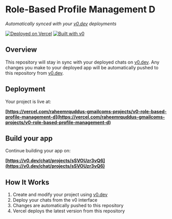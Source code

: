 # Role-Based Profile Management D

*Automatically synced with your [v0.dev](https://v0.dev) deployments*

[![Deployed on Vercel](https://img.shields.io/badge/Deployed%20on-Vercel-black?style=for-the-badge&logo=vercel)](https://vercel.com/raheemrquddus-gmailcoms-projects/v0-role-based-profile-management-d)
[![Built with v0](https://img.shields.io/badge/Built%20with-v0.dev-black?style=for-the-badge)](https://v0.dev/chat/projects/sSVOUzr3vQ6)

## Overview

This repository will stay in sync with your deployed chats on [v0.dev](https://v0.dev).
Any changes you make to your deployed app will be automatically pushed to this repository from [v0.dev](https://v0.dev).

## Deployment

Your project is live at:

**[https://vercel.com/raheemrquddus-gmailcoms-projects/v0-role-based-profile-management-d](https://vercel.com/raheemrquddus-gmailcoms-projects/v0-role-based-profile-management-d)**

## Build your app

Continue building your app on:

**[https://v0.dev/chat/projects/sSVOUzr3vQ6](https://v0.dev/chat/projects/sSVOUzr3vQ6)**

## How It Works

1. Create and modify your project using [v0.dev](https://v0.dev)
2. Deploy your chats from the v0 interface
3. Changes are automatically pushed to this repository
4. Vercel deploys the latest version from this repository